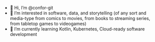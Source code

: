 - 👋 Hi, I’m @confor-git
- 👀 I’m interested in software, data, and storytelling (of any sort and media-type from comics to movies, from books to streaming series, from tabletop games to videogames)
- 🌱 I’m currently learning Kotlin, Kubernetes, Cloud-ready software development


